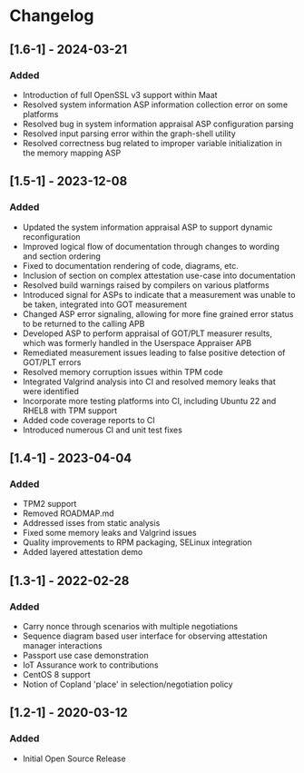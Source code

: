 # Changelog

## [1.6-1] - 2024-03-21
### Added
- Introduction of full OpenSSL v3 support within Maat
- Resolved system information ASP information collection error on some platforms
- Resolved bug in system information appraisal ASP configuration parsing
- Resolved input parsing error within the graph-shell utility
- Resolved correctness bug related to improper variable initialization in the memory mapping ASP

## [1.5-1] - 2023-12-08
### Added
- Updated the system information appraisal ASP to support dynamic reconfiguration
- Improved logical flow of documentation through changes to wording and section ordering
- Fixed to documentation rendering of code, diagrams, etc.
- Inclusion of section on complex attestation use-case into documentation
- Resolved build warnings raised by compilers on various platforms
- Introduced signal for ASPs to indicate that a measurement was unable to be taken, integrated into GOT measurement
- Changed ASP error signaling, allowing for more fine grained error status to be returned to the calling APB
- Developed ASP to perform appraisal of GOT/PLT measurer results, which was formerly handled in the Userspace Appraiser APB
- Remediated measurement issues leading to false positive detection of GOT/PLT errors
- Resolved memory corruption issues within TPM code
- Integrated Valgrind analysis into CI and resolved memory leaks that were identified
- Incorporate more testing platforms into CI, including Ubuntu 22 and RHEL8 with TPM support
- Added code coverage reports to CI
- Introduced numerous CI and unit test fixes

## [1.4-1] - 2023-04-04
### Added
- TPM2 support
- Removed ROADMAP.md
- Addressed isses from static analysis
- Fixed some memory leaks and Valgrind issues
- Quality improvements to RPM packaging, SELinux integration
- Added layered attestation demo

## [1.3-1] - 2022-02-28
### Added
- Carry nonce through scenarios with multiple negotiations
- Sequence diagram based user interface for observing attestation manager interactions
- Passport use case demonstration
- IoT Assurance work to contributions
- CentOS 8 support
- Notion of Copland 'place' in selection/negotiation policy

## [1.2-1] - 2020-03-12
### Added
- Initial Open Source Release



